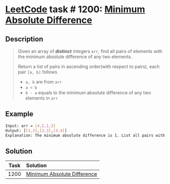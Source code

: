 # [LeetCode][leetcode] task # 1200: [Minimum Absolute Difference][task]

Description
-----------

> Given an array of **distinct** integers `arr`,
> find all pairs of elements with the minimum absolute difference of any two elements.
> 
> Return a list of pairs in ascending order(with respect to pairs), each pair `[a, b]` follows
> * `a, b` are from `arr`
> * `a < b`
> * `b - a` equals to the minimum absolute difference of any two elements in `arr`

Example
-------

```sh
Input: arr = [4,2,1,3]
Output: [[1,2],[2,3],[3,4]]
Explanation: The minimum absolute difference is 1. List all pairs with difference equal to 1 in ascending order.
```

Solution
--------

| Task | Solution                                |
|:----:|:----------------------------------------|
| 1200 | [Minimum Absolute Difference][solution] |


[leetcode]: <http://leetcode.com/>
[task]: <https://leetcode.com/problems/minimum-absolute-difference/>
[solution]: <https://github.com/wellaxis/praxis-leetcode/blob/main/src/main/java/com/witalis/praxis/leetcode/task/h13/p1200/option/Practice.java>
